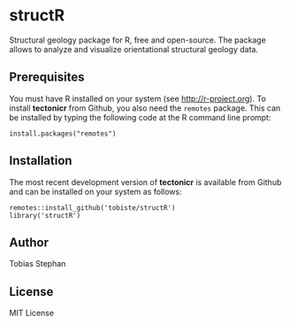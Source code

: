 # structR

Structural geology package for R, free and open-source. 
The package allows to analyze and visualize orientational structural geology data.


## Prerequisites

You must have R installed on your system (see http://r-project.org). To install **tectonicr** from Github, you also need the `remotes` package. This can be installed by typing the following code at the R command line prompt:

```
install.packages("remotes")
```

## Installation

The most recent development version of **tectonicr** is available from Github and can be installed on your system as follows:

```
remotes::install_github('tobiste/structR')
library('structR')
```
## Author
Tobias Stephan

## License
MIT License
